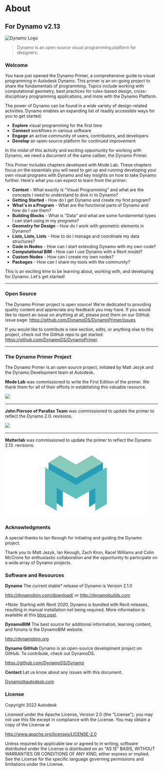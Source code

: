 # About

## For Dynamo v2.13

![Dynamo Logo](.gitbook/assets/dynamo\_logo\_dark-trim.jpg)

> Dynamo is an open source visual programming platform for designers.

### Welcome

You have just opened the Dynamo Primer, a comprehensive guide to visual programming in Autodesk Dynamo. This primer is an on-going project to share the fundamentals of programming. Topics include working with computational geometry, best practices for rules-based design, cross-disciplinary programming applications, and more with the Dynamo Platform.

The power of Dynamo can be found in a wide variety of design-related activities. Dynamo enables an expanding list of readily accessible ways for you to get started:

* **Explore** visual programming for the first time
* **Connect** workflows in various software
* **Engage** an active community of users, contributors, and developers
* **Develop** an open-source platform for continued improvement

In the midst of this activity and exciting opportunity for working with Dynamo, we need a document of the same caliber, the Dynamo Primer.

This Primer includes chapters developed with Mode Lab. These chapters focus on the essentials you will need to get up and running developing your own visual programs with Dynamo and key insights on how to take Dynamo further. Here's what you can expect to learn from the primer:

* **Context** - What exactly is "Visual Programming" and what are the concepts I need to understand to dive in to Dynamo?
* **Getting Started** - How do I get Dynamo and create my first program?
* **What's in a Program** - What are the functional parts of Dynamo and how do I use them?
* **Building Blocks** - What is "Data" and what are some fundamental types I can start using in my programs?
* **Geometry for Design** - How do I work with geometric elements in Dynamo?
* **Lists, Lists, Lists** - How to do I manage and coordinate my data structures?
* **Code in Nodes** - How can I start extending Dynamo with my own code?
* **Computational BIM** - How can I use Dynamo with a Revit model?
* **Custom Nodes** - How can I create my own nodes?
* **Packages** - How can I share my tools with the community?

This is an exciting time to be learning about, working with, and developing for Dynamo. Let's get started!

***

### Open Source

The Dynamo Primer project is open source! We're dedicated to providing quality content and appreciate any feedback you may have. If you would like to report an issue on anything at all, please post them on our GitHub issue page: https://github.com/DynamoDS/DynamoPrimer/issues

If you would like to contribute a new section, edits, or anything else to this project, check out the GitHub repo to get started: https://github.com/DynamoDS/DynamoPrimer.

***

### The Dynamo Primer Project

The Dynamo Primer is an open source project, initiated by Matt Jezyk and the Dynamo Development team at Autodesk.

**Mode Lab** was commissioned to write the First Edition of the primer. We thank them for all of their efforts in establishing this valuable resource.

[![](.gitbook/assets/MODELAB\_Logo.png)](http://modelab.is)

****

**John Pierson of Parallax Team** was commissioned to update the primer to reflect the Dynamo 2.0. revisions.

[![](.gitbook/assets/PRLX\_Logo.jpg)](http://www.parallaxteam.com)

****

**Matterlab** was commissioned to update the primer to reflect the Dynamo 2.13. revisions.![](.gitbook/assets/matterlab-logo.png)

### Acknowledgments

A special thanks to Ian Keough for initiating and guiding the Dynamo project.

Thank you to Matt Jezyk, Ian Keough, Zach Kron, Racel Williams and Colin McCrone for enthusiastic collaboration and the opportunity to participate on a wide array of Dynamo projects.

### Software and Resources

**Dynamo** The current stable\* release of Dynamo is Version 2.1.0

http://dynamobim.com/download/ or http://dynamobuilds.com

\*Note: Starting with Revit 2020, Dynamo is bundled with Revit releases, resulting in manual installation not being required. More information is available at this [blog post](https://dynamobim.org/dynamo-core-2-1-release/).

**DynamoBIM** The best source for additional information, learning content, and forums is the DynamoBIM website.

http://dynamobim.org

**Dynamo GitHub** Dynamo is an open-source development project on GitHub. To contribute, check out DynamoDS.

https://github.com/DynamoDS/Dynamo

**Contact** Let us know about any issues with this document.

Dynamo@autodesk.com

### License

Copyright 2022 Autodesk

Licensed under the Apache License, Version 2.0 (the "License"); you may not use this file except in compliance with the License. You may obtain a copy of the License at

http://www.apache.org/licenses/LICENSE-2.0

Unless required by applicable law or agreed to in writing, software distributed under the License is distributed on an "AS IS" BASIS, WITHOUT WARRANTIES OR CONDITIONS OF ANY KIND, either express or implied. See the License for the specific language governing permissions and limitations under the License.
